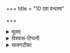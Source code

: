 +++
title = "10 एवा वन्दस्व"

+++
<details><summary>मूलम्</summary>

ए॒वा व॑न्दस्व॒ वरु॑णम्बृ॒हन्त᳚म् ।  
न॒म॒स्याधीर॑म॒मृत॑स्य गो॒पाम् ।  
स न॒श्शर्म॑ त्रि॒वरू॑थ॒व्ँवियꣳ॑सत् ॥37॥  
यू॒यम्पा॑त स्व॒स्तिभि॒स्सदा॑ नः ।  
</details>

<details><summary>विश्वास-टिप्पनी</summary>

प्रवर्ग्यस्याभिषवेऽन्तर्भावनीयः ॥
</details>


<details><summary>सायणटीका</summary>

10दशमीमाह - हे यजमान! बृहन्तं गुणाधिकं वरुणमेव आवन्दस्व स्तुहि ॥ तथा धीरं बुद्धिमन्तं अमृतस्य क्रतुफलस्य गोपां रक्षितारं नमस्य नमस्कुरु ॥ स वरुणो नोऽस्मभ्यं त्रिवरूथं मूमिकात्रयोपेतं शर्म गृहं वियंसत् विशेषेण यच्छतु ॥ हे वरुण! सपरिवारा यूयं स्वस्तिभिः क्षेमैः नः अस्मान् सदा पात रक्षत ॥ 

अस्य मन्त्रस्य ब्रह्मण उत्सङ्गे सोमासादने विनियोगमापस्तम्ब आह - 'एवावन्दस्वेत्युपस्थे ब्रह्मा राजानं कुरुते' इति ॥॥


</details>


